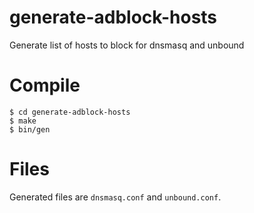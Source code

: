 # generate-adblock-hosts
Generate list of hosts to block for dnsmasq and unbound

# Compile

    $ cd generate-adblock-hosts
    $ make
    $ bin/gen

# Files

Generated files are `dnsmasq.conf` and `unbound.conf`.
